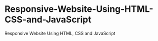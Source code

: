 # Responsive-Website-Using-HTML-CSS-and-JavaScript
Responsive Website Using HTML, CSS and JavaScript
